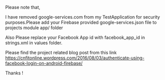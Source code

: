
Please note that,

I have removed google-services.com from my TestApplication for security purposes.Please add your 
Firebase provided google-services.json file to projects module app/ folder

Also Please replace your Facebook App id with facebook_app_id in strings.xml in values folder.

Please find the project related blog post from this link https://cnfitonline.wordpress.com/2016/08/03/authenticate-using-facebook-login-on-android-firebase/

Thanks !
